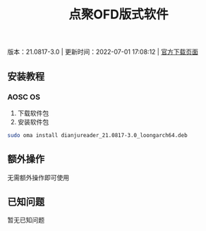﻿---
id: 1093
title: 点聚OFD版式软件
toc: true
weight: 1093
---

版本：21.0817-3.0 | 更新时间：2022-07-01 17:08:12 | [官方下载页面](http://app.loongapps.cn/#/detail/1093)

## 安装教程 

### AOSC OS 

1. 下载软件包
2. 安装软件包

```bash
sudo oma install dianjureader_21.0817-3.0_loongarch64.deb
```

## 额外操作

无需额外操作即可使用

## 已知问题

暂无已知问题

